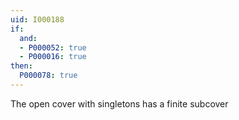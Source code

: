 ```yaml
---
uid: I000188
if:
  and:
  - P000052: true
  - P000016: true
then:
  P000078: true
---
```


The open cover with singletons has a finite subcover

